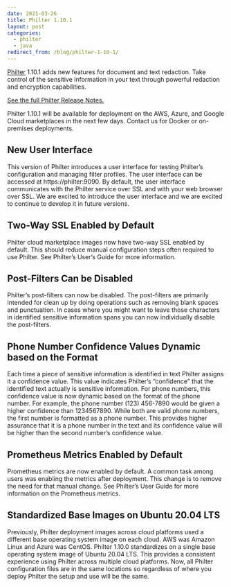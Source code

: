 ```yaml
---
date: 2021-03-26
title: Philter 1.10.1
layout: post
categories:
  - philter
  - java
redirect_from: /blog/philter-1-10-1/
---
```


<a href="/philter">Philter</a> 1.10.1 adds new features for document and text redaction. Take control of the sensitive information in your text through powerful redaction and encryption capabilities.

<a href="/philter/release-notes">See the full Philter Release Notes.</a>

Philter 1.10.1 will be available for deployment on the AWS, Azure, and Google Cloud marketplaces in the next few days. Contact us for Docker or on-premises deployments.

## New User Interface
This version of Philter introduces a user interface for testing Philter’s configuration and managing filter profiles. The user interface can be accessed at https://philter:9090. By default, the user interface communicates with the Philter service over SSL and with your web browser over SSL. We are excited to introduce the user interface and we are excited to continue to develop it in future versions.

## Two-Way SSL Enabled by Default
Philter cloud marketplace images now have two-way SSL enabled by default. This should reduce manual configuration steps often required to use Philter. See Philter’s User’s Guide for more information.

## Post-Filters Can be Disabled
Philter’s post-filters can now be disabled. The post-filters are primarily intended for clean up by doing operations such as removing blank spaces and punctuation. In cases where you might want to leave those characters in identified sensitive information spans you can now individually disable the post-filters.

## Phone Number Confidence Values Dynamic based on the Format
Each time a piece of sensitive information is identified in text Philter assigns it a confidence value. This value indicates Philter’s “confidence” that the identified text actually is sensitive information. For phone numbers, this confidence value is now dynamic based on the format of the phone number. For example, the phone number (123) 456-7890 would be given a higher confidence than 1234567890. While both are valid phone numbers, the first number is formatted as a phone number. This provides higher assurance that it is a phone number in the text and its confidence value will be higher than the second number’s confidence value.

## Prometheus Metrics Enabled by Default
Prometheus metrics are now enabled by default. A common task among users was enabling the metrics after deployment. This change is to remove the need for that manual change. See Philter’s User Guide for more information on the Prometheus metrics.

## Standardized Base Images on Ubuntu 20.04 LTS
Previously, Philter deployment images across cloud platforms used a different base operating system image on each cloud. AWS was Amazon Linux and Azure was CentOS. Philter 1.10.0 standardizes on a single base operating system image of Ubuntu 20.04 LTS. This provides a consistent experience using Philter across multiple cloud platforms. Now, all Philter configuration files are in the same locations so regardless of where you deploy Philter the setup and use will be the same.